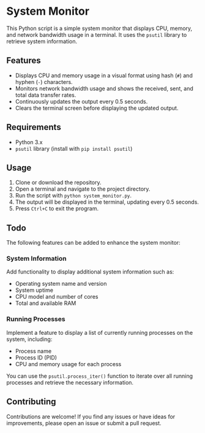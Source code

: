 # System Monitor

This Python script is a simple system monitor that displays CPU, memory, and network bandwidth usage in a terminal. It uses the `psutil` library to retrieve system information.

## Features

- Displays CPU and memory usage in a visual format using hash (`#`) and hyphen (`-`) characters.
- Monitors network bandwidth usage and shows the received, sent, and total data transfer rates.
- Continuously updates the output every 0.5 seconds.
- Clears the terminal screen before displaying the updated output.

## Requirements

- Python 3.x
- `psutil` library (install with `pip install psutil`)

## Usage

1. Clone or download the repository.
2. Open a terminal and navigate to the project directory.
3. Run the script with `python system_monitor.py`.
4. The output will be displayed in the terminal, updating every 0.5 seconds.
5. Press `Ctrl+C` to exit the program.

## Todo

The following features can be added to enhance the system monitor:

### System Information

Add functionality to display additional system information such as:

- Operating system name and version
- System uptime
- CPU model and number of cores
- Total and available RAM

### Running Processes

Implement a feature to display a list of currently running processes on the system, including:

- Process name
- Process ID (PID)
- CPU and memory usage for each process

You can use the `psutil.process_iter()` function to iterate over all running processes and retrieve the necessary information.

## Contributing

Contributions are welcome! If you find any issues or have ideas for improvements, please open an issue or submit a pull request.

